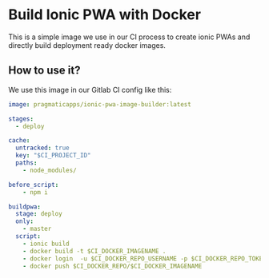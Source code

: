 # Build Ionic PWA with Docker

This is a simple image we use in our CI process to create ionic PWAs and directly build deployment ready docker images.


## How to use it?


We use this image in our Gitlab CI config like this:

```yaml
image: pragmaticapps/ionic-pwa-image-builder:latest

stages:
  - deploy

cache:
  untracked: true
  key: "$CI_PROJECT_ID"
  paths:
    - node_modules/

before_script:
    - npm i

buildpwa:
  stage: deploy
  only:
    - master
  script:
    - ionic build
    - docker build -t $CI_DOCKER_IMAGENAME .
    - docker login  -u $CI_DOCKER_REPO_USERNAME -p $CI_DOCKER_REPO_TOKEN $CI_DOCKER_REPO
    - docker push $CI_DOCKER_REPO/$CI_DOCKER_IMAGENAME
``` 
